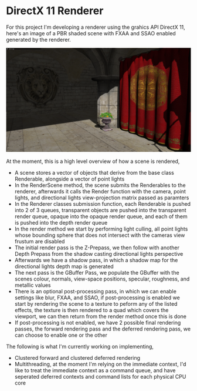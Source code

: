 ﻿# DirectX 11 Renderer
For this project I'm developing a renderer using the grahics API DirectX 11, here's an image of a 
PBR shaded scene with FXAA and SSAO enabled generated by the renderer.

![alt text](https://github.com/moeb15/Renderer/blob/main/Demos/PBR2_FXAA_SSAO.png)

At the moment, this is a high level overview of how a scene is rendered,

* A scene stores a vector of objects that derive from the base class Renderable, alongside a vector of point lights
* In the RenderScene method, the scene submits the Renderables to the renderer, afterwards it calls the Render function
with the camera, point lights, and directional lights view-projection matrix passed as paramters
* In the Renderer classes submission function, each Renderable is pushed into 2 of 3 queues,
transparent objects are pushed into the transparent render queue, opaque into the opaque render queue,
and each of them is pushed into the depth render queue
* In the render method we start by performing light culling, all point lights whose bounding sphere
that does not intersect with the cameras view frustum are disabled
* The initial render pass is the Z-Prepass, we then follow with another Depth Prepass 
from the shadow casting directional lights perspective
* Afterwards we have a shadow pass, in which a shadow map for the directional lights depth map is generated
* The next pass is the GBuffer Pass, we populate the GBuffer with the scenes colour, normals, view-space positions,
specular, roughness, and metallic values
* There is an optional post-processing pass, in which we can enable settings like blur, FXAA, and SSAO,
if post-processing is enabled we start by rendering the scene to a texture to peform any of the listed
effects, the texture is then rendered to a quad which covers the viewport, we can then return from the 
render method once this is done
* If post-processing is not enabled, we have 2 possible final rendering passes, the forward rendering pass 
and the deferred rendering pass, we can choose to enable one or the other

The following is what I'm currently working on implementing,

* Clustered forward and clustered deferred rendering
* Multithreading, at the moment I'm relying on the immediate context, I'd like to treat
the immediate context as a command queue, and have seperated deferred contexts and command lists
for each physical CPU core
